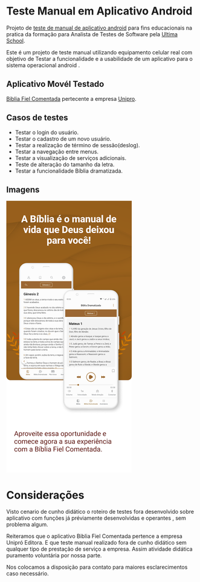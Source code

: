 ﻿# Teste Manual em Aplicativo Android

Projeto de [teste de manual de aplicativo android](https://github.com/ancgci/Teste-Manual-Android) para fins educacionais na pratica da formação para Analista de Testes de Software pela [Ultima School](https://ultima.school/courses/). 

Este é um projeto de teste manual utilizando equipamento celular real com objetivo de Testar a funcionalidade e a usabilidade de um aplicativo para o sistema operacional android .

## Aplicativo Movél Testado

[Biblia Fiel Comentada](https://play.google.com/store/apps/details?id=org.universal.bibliafiel_comentada) pertecente a empresa [Unipro](https://unipro.com.br/).

## Casos de testes

- Testar o login do usuário.
- Testar o cadastro de um novo usuário.
- Testar a realização de término de sessão(deslog).
- Testar a navegação entre menus.
- Testar a visualização de serviços adicionais.
- Teste de alteração do tamanho da letra.
- Testar a funcionalidade Bíblia dramatizada.

## Imagens 

![1](https://github.com/ancgci/Teste-Manual-Android/blob/main/aqui.png)


# Considerações

Visto cenario de cunho didático o roteiro de testes fora desenvolvido sobre aplicativo com funções já préviamente desenvolvidas e operantes , sem problema algum.

Reiteramos que o aplicativo Biblia Fiel Comentada pertence a empresa Unipró Editora. E que teste manual realizado fora de cunho didático sem qualquer tipo de prestação de serviço a empresa. Assim atividade didática puramento voluntária por nossa parte.

Nos colocamos a disposição para contato para maiores esclarecimentos caso necessário.
